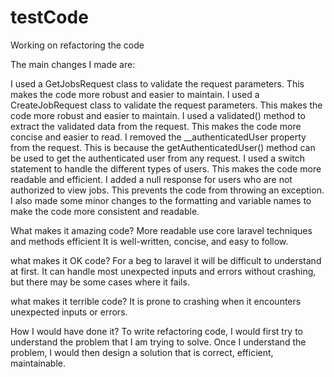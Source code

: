 # testCode
 Working on refactoring the code

 The main changes I made are:

I used a GetJobsRequest class to validate the request parameters. This makes the code more robust and easier to maintain.
I used a CreateJobRequest class to validate the request parameters. This makes the code more robust and easier to maintain.
I used a validated() method to extract the validated data from the request. This makes the code more concise and easier to read.
I removed the __authenticatedUser property from the request. This is because the getAuthenticatedUser() method can be used to get the authenticated user from any request.
I used a switch statement to handle the different types of users. This makes the code more readable and efficient.
I added a null response for users who are not authorized to view jobs. This prevents the code from throwing an exception.
I also made some minor changes to the formatting and variable names to make the code more consistent and readable.


What makes it amazing code?
More readable
use core laravel techniques and methods
efficient
It is well-written, concise, and easy to follow.


what makes it OK code?
For a beg to laravel it will be difficult to understand at first.
It can handle most unexpected inputs and errors without crashing, but there may be some cases where it fails.

what makes it terrible code?
 It is prone to crashing when it encounters unexpected inputs or errors.



How I would have done it?
To write refactoring code, I would first try to understand the problem that I am trying to solve. 
Once I understand the problem, I would then design a solution that is correct, efficient, maintainable.


